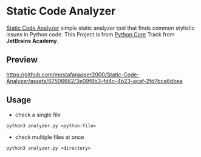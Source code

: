 # Static Code Analyzer

[Static Code Analyzer](https://hyperskill.org/projects/112) simple static analyzer tool that finds common stylistic issues in Python code. This Project is from [Python Core](https://hyperskill.org/tracks/2/projects) Track from **JetBrains Academy**.

## Preview

https://github.com/mostafanasser2000/Static-Code-Analyzer/assets/67506662/3e09f8b3-fd4c-4b23-acaf-2fd7bca6dbea




## Usage
- check a single file
``` shell
python3 analyzer.py <python-file>
```
- check multiple files at once
``` shell
python3 analyzer.py <directory>
```





